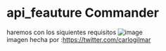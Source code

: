 # api_feauture Commander
haremos con los siquientes requisitos
![image](https://user-images.githubusercontent.com/33709574/167323269-2a7729dd-bb0c-4e32-aa61-96a28c7cbade.png)
<br> 
imagen hecha por :https://twitter.com/carlogilmar

